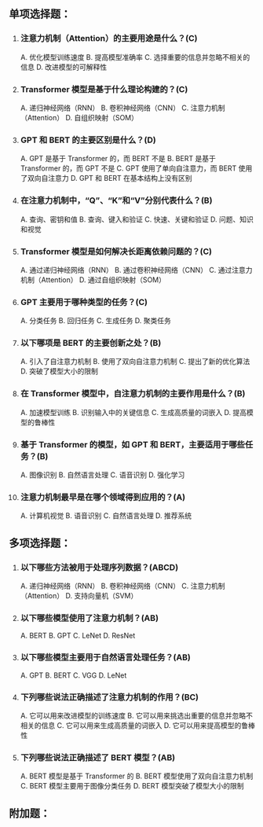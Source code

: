 ## **单项选择题：**

1. ### 注意力机制（Attention）的主要用途是什么？(C)

   A. 优化模型训练速度
   B. 提高模型准确率
   C. 选择重要的信息并忽略不相关的信息
   D. 改进模型的可解释性

2. ### Transformer 模型是基于什么理论构建的？(C)

   A. 递归神经网络（RNN）
   B. 卷积神经网络（CNN）
   C. 注意力机制（Attention）
   D. 自组织映射（SOM）

3. ### GPT 和 BERT 的主要区别是什么？(D)

   A. GPT 是基于 Transformer 的，而 BERT 不是
   B. BERT 是基于 Transformer 的，而 GPT 不是
   C. GPT 使用了单向自注意力，而 BERT 使用了双向自注意力
   D. GPT 和 BERT 在基本结构上没有区别

4. ### 在注意力机制中，“Q”、“K”和“V”分别代表什么？(B)

   A. 查询、密钥和值
   B. 查询、键入和验证
   C. 快速、关键和验证
   D. 问题、知识和视觉

5. ### Transformer 模型是如何解决长距离依赖问题的？(C)

   A. 通过递归神经网络（RNN）
   B. 通过卷积神经网络（CNN）
   C. 通过注意力机制（Attention）
   D. 通过自组织映射（SOM）

6. ### GPT 主要用于哪种类型的任务？(C)

   A. 分类任务
   B. 回归任务
   C. 生成任务
   D. 聚类任务

7. ### 以下哪项是 BERT 的主要创新之处？(B)

   A. 引入了自注意力机制
   B. 使用了双向自注意力机制
   C. 提出了新的优化算法
   D. 突破了模型大小的限制

8. ### 在 Transformer 模型中，自注意力机制的主要作用是什么？(B)

   A. 加速模型训练
   B. 识别输入中的关键信息
   C. 生成高质量的词嵌入
   D. 提高模型的鲁棒性

9. ### 基于 Transformer 的模型，如 GPT 和 BERT，主要适用于哪些任务？(B)

   A. 图像识别
   B. 自然语言处理
   C. 语音识别
   D. 强化学习

10. ### 注意力机制最早是在哪个领域得到应用的？(A)

    A. 计算机视觉
    B. 语音识别
    C. 自然语言处理
    D. 推荐系统

## **多项选择题：**

1. ### 以下哪些方法被用于处理序列数据？(ABCD)

   A. 递归神经网络（RNN）
   B. 卷积神经网络（CNN）
   C. 注意力机制（Attention）
   D. 支持向量机（SVM）

2. ### 以下哪些模型使用了注意力机制？(AB)

   A. BERT
   B. GPT
   C. LeNet
   D. ResNet

3. ### 以下哪些模型主要用于自然语言处理任务？(AB)

   A. GPT
   B. BERT
   C. VGG
   D. LeNet

4. ### 下列哪些说法正确描述了注意力机制的作用？(BC)

   A. 它可以用来改进模型的训练速度
   B. 它可以用来挑选出重要的信息并忽略不相关的信息
   C. 它可以用来生成高质量的词嵌入
   D. 它可以用来提高模型的鲁棒性

5. ### 下列哪些说法正确描述了 BERT 模型？(AB)

   A. BERT 模型是基于 Transformer 的
   B. BERT 模型使用了双向自注意力机制
   C. BERT 模型主要用于图像分类任务
   D. BERT 模型突破了模型大小的限制

## **附加题：**